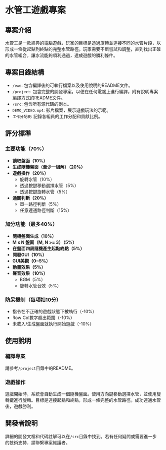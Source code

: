 # 水管工遊戲專案

## 專案介紹
水管工是一款經典的電腦遊戲，玩家的目標是透過旋轉並連接不同的水管片段，以形成一條從起點到終點的完整水管路徑。玩家需要不斷嘗試和調整，直到找出正確的水管組合，讓水流能夠順利通過，達成遊戲的勝利條件。

## 專案目錄結構
- `/exe`: 包含編譯後的可執行檔案以及使用說明的README文件。
- `/project`: 包含完整的開發專案，以便在任何電腦上進行編譯，附有說明專案編譯方式的README文件。
- `/src`: 包含所有源代碼的副本。
- `DEMO_VIDEO.mp4`: 影片檔案，展示遊戲玩法的示範。
- `工作分配表`: 記錄各組員的工作分配和貢獻比例。

## 評分標準

### 主要功能（70%）
- **讀取盤面（10%）**
- **生成隨機盤面（至少一組解）（20%）**
- **遊戲操作（20%）**
  - 旋轉水管（10%）
  - 透過按鍵移動選擇水管（5%）
  - 透過按鍵旋轉水管（5%）
- **通關判斷（20%）**
  - 單一路徑判斷（5%）
  - 任意連通路徑判斷（15%）

### 加分功能（最多40%）
- **隨機盤面生成（10%）**
- **M x N 盤面（M, N >= 3）（5%）**
- **在盤面四周隨機產生起點終點（5%）**
- **開發GUI（10%）**
- **GUI美觀（0~5%）**
- **動畫效果（5%）**
- **聲音效果（10%）**
  - BGM（5%）
  - 旋轉水管音效（5%）

### 防呆機制（每項扣10分）
- 指令在不正確的遊戲狀態下被執行（-10%）
- Row Col數字超出範圍（-10%）
- 未載入/生成盤面就執行開始遊戲（-10%）

## 使用說明

### 編譯專案
請參考`/project`目錄中的README。

### 遊戲操作
遊戲開始時，系統會自動生成一個隨機盤面。使用方向鍵移動選擇水管，並使用旋轉鍵進行旋轉。目標是連接起點和終點，形成一條完整的水管路徑。成功連通水管後，遊戲勝利。

## 開發者說明
詳細的開發文檔和代碼註解可以在`/src`目錄中找到。若有任何疑問或需要進一步的技術支持，請聯繫專案維護者。
